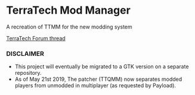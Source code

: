 # TerraTech Mod Manager
A recreation of TTMM for the new modding system

[TerraTech Forum thread](https://forum.terratechgame.com/index.php?threads/terratech-mod-manager.17208/)

### DISCLAIMER
- This project will eventually be migrated to a GTK version on a separate repository. 
- As of May 21st 2019, The patcher (TTQMM) now separates modded players from unmodded in multiplayer (as requested by Payload). 
